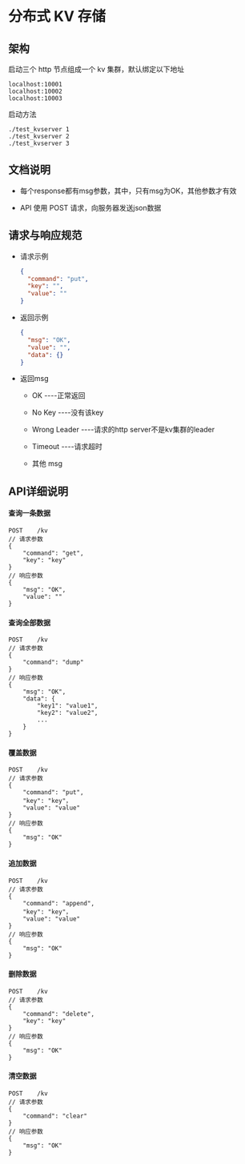 # 分布式 KV 存储

## 架构
启动三个 http 节点组成一个 kv 集群，默认绑定以下地址
```
localhost:10001
localhost:10002
localhost:10003
```
启动方法
```shell
./test_kvserver 1
./test_kvserver 2
./test_kvserver 3
```


## 文档说明

- 每个response都有msg参数，其中，只有msg为OK，其他参数才有效

- API 使用 POST 请求，向服务器发送json数据

    
## 请求与响应规范

- 请求示例

  ```json
  {
    "command": "put",
    "key": "",
    "value": ""
  }

  ```

- 返回示例

  ```json
  {
    "msg": "OK",
    "value": "",
    "data": {}
  }
  ```

- 返回msg

    - OK ----正常返回

    - No Key ----没有该key

    - Wrong Leader ----请求的http server不是kv集群的leader
  
    - Timeout ----请求超时
  
    - 其他 msg

## API详细说明

#### 查询一条数据

```
POST	/kv
// 请求参数
{
    "command": "get",
    "key": "key"
}
// 响应参数
{
    "msg": "OK",
    "value": ""
}
```

#### 查询全部数据

```
POST	/kv
// 请求参数
{
    "command": "dump"
}
// 响应参数
{
    "msg": "OK",
    "data": {
        "key1": "value1",
        "key2": "value2",
        ...
    }
}
```
#### 覆盖数据

```
POST	/kv
// 请求参数
{
    "command": "put",
    "key": "key"，
    "value": "value"
}
// 响应参数
{
    "msg": "OK"
}
```
#### 追加数据

```
POST	/kv
// 请求参数
{
    "command": "append",
    "key": "key"，
    "value": "value"
}
// 响应参数
{
    "msg": "OK"
}
```
#### 删除数据

```
POST	/kv
// 请求参数
{
    "command": "delete",
    "key": "key"
}
// 响应参数
{
    "msg": "OK"
}
```
#### 清空数据

```
POST	/kv
// 请求参数
{
    "command": "clear"
}
// 响应参数
{
    "msg": "OK"
}
```

